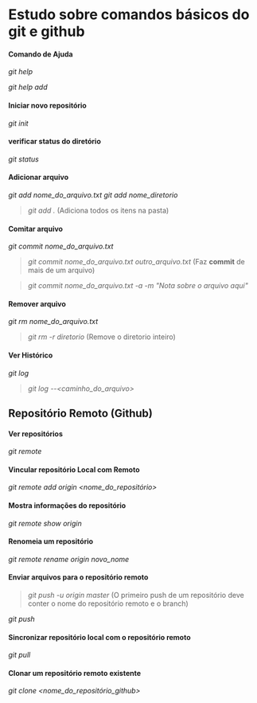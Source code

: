 # Estudo sobre comandos básicos do git e github

#### Comando de Ajuda

*git help*

*git help add*

#### Iniciar novo repositório

*git init*

#### verificar status do diretório

 *git status*

#### Adicionar arquivo

 *git add nome_do_arquivo.txt*
 *git add nome_diretorio*

 > *git add .* (Adiciona todos os itens na pasta)

#### Comitar arquivo

 *git commit nome_do_arquivo.txt*
 > *git commit nome_do_arquivo.txt outro_arquivo.txt* (Faz **commit** de mais de um arquivo)

 > *git commit nome_do_arquivo.txt -a -m "Nota sobre o arquivo aqui"*

#### Remover arquivo

 *git rm nome_do_arquivo.txt*
 > *git rm -r diretorio* (Remove o diretorio inteiro)

#### Ver Histórico

 *git log*
 > *git log --<caminho_do_arquivo>*

## Repositório Remoto (Github)

#### Ver repositórios

 *git remote*

#### Vincular repositório Local com Remoto

 *git remote add origin <nome_do_repositório>*

#### Mostra informações do repositório

 *git remote show origin*

#### Renomeia um repositório

 *git remote rename origin novo_nome*

#### Enviar arquivos para o repositório remoto

 > *git push -u origin master* (O primeiro push de um repositório deve conter o nome do repositório remoto e o branch)

 *git push*

#### Sincronizar repositório local com o repositório remoto

 *git pull*

#### Clonar um repositório remoto existente

 *git clone <nome_do_repositório_github>*

